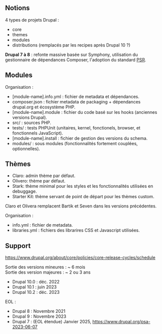 ## Notions

4 types de projets Drupal :
- core
- themes
- modules
- distributions (remplacés par les recipes après Drupal 10 ?)

**Drupal 7 à 8** : refonte massive basée sur Symphony, utilisation du gestionnaire de dépendances Composer, l'adoption du standard [PSR](https://www.php-fig.org/psr/).

## Modules

Organisation :
- [module-name].info.yml : fichier de metadata et dépendances.
- composer.json : fichier metadata de packaging + dépendances drupal.org et écosystème PHP.
- [module-name].module : fichier du code basé sur les hooks (anciennes versions Drupal).
- src/ : sources PHP.
- tests/ : tests PHPUnit (unitaires, kernel, fonctionels, browser, et fonctionnels JavaScript).
- [module-name].install : fichier de gestion des versions du schema.
- modules/ : sous modules (fonctionnalités fortement couplées, optionnelles).

## Thèmes

- Claro: admin thème par défaut.
- Olivero: thème par défaut.
- Stark: thème minimal pour les styles et les fonctionnalités utilisées en debuggage.
- Starter Kit: thème servant de point de départ pour les thèmes custom.

Claro et Olivera remplacent Bartik et Seven dans les versions précédentes.

Organisation :
- info.yml : fichier de metadata.
- libraries.yml : fichiers des librarires CSS et Javascript utilisées.

## Support

https://www.drupal.org/about/core/policies/core-release-cycles/schedule

Sortie des versions mineures : ~ 6 mois \
Sortie des version majeures : ~ 2 ou 3 ans

- Drupal 10.0 : déc. 2022
- Drupal 10.1 : juin 2023
- Drupal 10.2 : déc. 2023


EOL :
- Drupal 8 : Novembre 2021
- Drupal 9 : Novembre 2023
- Drupal 7 : (EOL étendue) Janvier 2025, https://www.drupal.org/psa-2023-06-07
